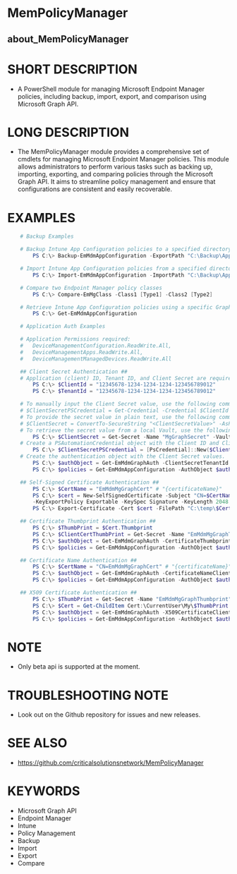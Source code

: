 # MemPolicyManager
## about_MemPolicyManager

# SHORT DESCRIPTION

- A PowerShell module for managing Microsoft Endpoint Manager policies, including backup, import, export, and comparison using Microsoft Graph API.

# LONG DESCRIPTION

- The MemPolicyManager module provides a comprehensive set of cmdlets for managing Microsoft Endpoint Manager policies. This module allows administrators to perform various tasks such as backing up, importing, exporting, and comparing policies through the Microsoft Graph API. It aims to streamline policy management and ensure that configurations are consistent and easily recoverable.

# EXAMPLES

```powershell
    # Backup Examples

    # Backup Intune App Configuration policies to a specified directory
        PS C:\> Backup-EmMdmAppConfiguration -ExportPath "C:\Backup\AppConfigurations"

    # Import Intune App Configuration policies from a specified directory
        PS C:\> Import-EmMdmAppConfiguration -ImportPath "C:\Backup\AppConfigurations\IOSDeviceConfig.json"

    # Compare two Endpoint Manager policy classes
        PS C:\> Compare-EmMgClass -Class1 [Type1] -Class2 [Type2]

    # Retrieve Intune App Configuration policies using a specific Graph API version
        PS C:\> Get-EmMdmAppConfiguration

    # Application Auth Examples

    # Application Permissions required:
    #   DeviceManagementConfiguration.ReadWrite.All,
    #   DeviceManagementApps.ReadWrite.All,
    #   DeviceManagementManagedDevices.ReadWrite.All

    ## Client Secret Authentication ##
    # Application (client) ID, Tenant ID, and Client Secret are required.
        PS C:\> $ClientId = "12345678-1234-1234-1234-123456789012"
        PS C:\> $TenantId = "12345678-1234-1234-1234-123456789012"

    # To manually input the Client Secret value, use the following command:
    # $ClientSecretPSCredential = Get-Credential -Credential $ClientId
    # To provide the secret value in plain text, use the following command:
    # $ClientSecret = ConvertTo-SecureString "<ClientSecretValue>" -AsPlainText
    # To retrieve the secret value from a local Vault, use the following command:
        PS C:\> $ClientSecret = Get-Secret -Name "MgGraphSecret" -VaultName "EmMdmVault"
    # Create a PSAutomationCredential object with the Client ID and Client Secret.
        PS C:\> $ClientSecretPSCredential = [PsCredential]::New($ClientId,$ClientSecret)
    # Create the authentication object with the Client Secret values.
        PS C:\> $authObject = Get-EmMdmGraphAuth -ClientSecretTenantId $TenantId -ClientSecretValue $ClientSecretPSCredential
        PS C:\> $policies = Get-EmMdmAppConfiguration -AuthObject $authObject

    ## Self-Signed Certificate Authentication ##
        PS C:\> $CertName = "EmMdmMgGraphCert" # "{certificateName}"    ## Replace {certificateName}
        PS C:\> $cert = New-SelfSignedCertificate -Subject "CN=$CertName" -CertStoreLocation "Cert:\CurrentUser\My" `
        -KeyExportPolicy Exportable -KeySpec Signature -KeyLength 2048 -KeyAlgorithm RSA -HashAlgorithm SHA256
        PS C:\> Export-Certificate -Cert $cert -FilePath "C:\temp\$CertName.cer"   ## Specify your preferred location

    ## Certificate Thumbprint Authentication ##
        PS C:\> $ThumbPrint = $Cert.Thumbprint
        PS C:\> $ClientCertThumbPrint = Get-Secret -Name "EmMdmMgGraphThumbprint" -Vault "EmMdmVault" -AsPlainText
        PS C:\> $authObject = Get-EmMdmGraphAuth -CertificateThumbprintClientId $ClientId -CertificateThumbprintTenantId $TenantId -CertificateThumbprint $ClientCertThumbPrint
        PS C:\> $policies = Get-EmMdmAppConfiguration -AuthObject $authObject

    ## Certificate Name Authentication ##
        PS C:\> $CertName = "CN=EmMdmMgGraphCert" # "{certificateName}"    ## Replace {certificateName}
        PS C:\> $authObject = Get-EmMdmGraphAuth -CertificateNameClientId $ClientId -CertificateNameTenantId $TenantId -CertificateName $CertName
        PS C:\> $policies = Get-EmMdmAppConfiguration -AuthObject $authObject

    ## X509 Certificate Authentication ##
        PS C:\> $ThumbPrint = Get-Secret -Name "EmMdmMgGraphThumbprint" -Vault "EmMdmVault" -AsPlainText
        PS C:\> $Cert = Get-ChildItem Cert:\CurrentUser\My\$ThumbPrint
        PS C:\> $authObject = Get-EmMdmGraphAuth -X509CertificateClientId $ClientId -X509CertificateTenantId $TenantId -X509Certificate $Cert
        PS C:\> $policies = Get-EmMdmAppConfiguration -AuthObject $authObject
```

# NOTE

- Only beta api is supported at the moment.

# TROUBLESHOOTING NOTE

- Look out on the Github repository for issues and new releases.

# SEE ALSO

- https://github.com/criticalsolutionsnetwork/MemPolicyManager

# KEYWORDS

- Microsoft Graph API
- Endpoint Manager
- Intune
- Policy Management
- Backup
- Import
- Export
- Compare
